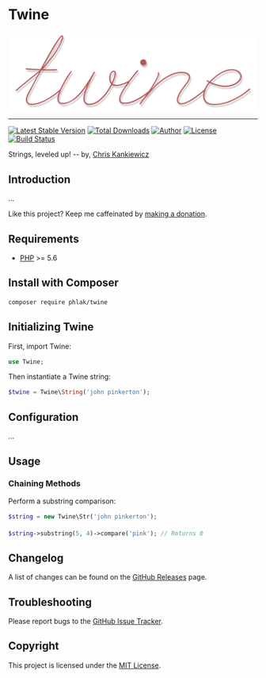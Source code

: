 Twine
=========

![Twine](twine.png)

-----

[![Latest Stable Version](https://img.shields.io/packagist/v/PHLAK/Twine.svg)](https://packagist.org/packages/PHLAK/Twine)
[![Total Downloads](https://img.shields.io/packagist/dt/PHLAK/Twine.svg)](https://packagist.org/packages/PHLAK/Twine)
[![Author](https://img.shields.io/badge/author-Chris%20Kankiewicz-blue.svg)](https://www.ChrisKankiewicz.com)
[![License](https://img.shields.io/packagist/l/PHLAK/Twine.svg)](https://packagist.org/packages/PHLAK/Twine)
[![Build Status](https://img.shields.io/travis/PHLAK/Twine.svg)](https://travis-ci.org/PHLAK/Twine)
<!-- [![StyleCI](https://styleci.io/repos/55566401/shield?branch=master&style=flat)](https://styleci.io/repos/55566401) -->

Strings, leveled up! -- by, [Chris Kankiewicz](https://www.ChrisKankiewicz.com)

Introduction
------------

...

Like this project? Keep me caffeinated by [making a donation](https://paypal.me/ChrisKankiewicz).

Requirements
------------

  - [PHP](https://php.net) >= 5.6

Install with Composer
---------------------

```bash
composer require phlak/twine
```

Initializing Twine
------------------

First, import Twine:

```php
use Twine;
```

Then instantiate a Twine string:

```php
$twine = Twine\String('john pinkerton');
```

Configuration
-------------

...

Usage
-----

### Chaining Methods

Perform a substring comparison:

```php
$string = new Twine\Str('john pinkerton');

$string->substring(5, 4)->compare('pink'); // Returns 0
```

Changelog
---------

A list of changes can be found on the [GitHub Releases](https://github.com/PHLAK/Twine/releases) page.

Troubleshooting
---------------

Please report bugs to the [GitHub Issue Tracker](https://github.com/PHLAK/Twine/issues).

Copyright
---------

This project is licensed under the [MIT License](https://github.com/PHLAK/Twine/blob/master/LICENSE).
